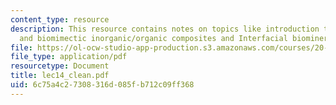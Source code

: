 ```yaml
---
content_type: resource
description: This resource contains notes on topics like introduction to biomineralization
  and biomimectic inorganic/organic composites and Interfacial biomineralization.
file: https://ol-ocw-studio-app-production.s3.amazonaws.com/courses/20-462j-molecular-principles-of-biomaterials-spring-2006/6c75a4c27308316d085fb712c09ff368_lec14_clean.pdf
file_type: application/pdf
resourcetype: Document
title: lec14_clean.pdf
uid: 6c75a4c2-7308-316d-085f-b712c09ff368
---
```

